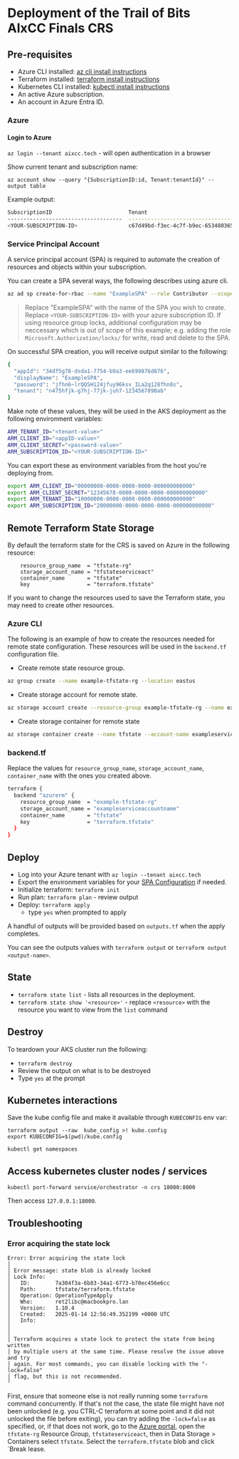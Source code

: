 # Deployment of the Trail of Bits AIxCC Finals CRS

## Pre-requisites

- Azure CLI installed: [az cli install instructions](https://learn.microsoft.com/en-us/cli/azure/install-azure-cli)
- Terraform installed: [terraform install instructions](https://developer.hashicorp.com/terraform/tutorials/azure-get-started/install-cli)
- Kubernetes CLI installed: [kubectl install instructions](https://kubernetes.io/docs/tasks/tools/#kubectl)
- An active Azure subscription.
- An account in Azure Entra ID.

### Azure

#### Login to Azure

`az login --tenant aixcc.tech` - will open authentication in a browser

Show current tenant and subscription name:

`az account show --query "{SubscriptionID:id, Tenant:tenantId}" --output table`

Example output:

```bash
SubscriptionID                        Tenant
------------------------------------  ------------------------------------
<YOUR-SUBSCRIPTION-ID>                c67d49bd-f3ec-4c7f-b9ec-653480365699
```

### Service Principal Account

A service principal account (SPA) is required to automate the creation of resources and objects within your subscription.

You can create a SPA several ways, the following describes using azure cli.

```bash
az ad sp create-for-rbac --name "ExampleSPA" --role Contributor --scopes /subscriptions/<YOUR-SUBSCRIPTION-ID>
```

> Replace "ExampleSPA" with the name of the SPA you wish to create. Replace `<YOUR-SUBSCRIPTION-ID>` with your azure subscription ID.
> If using resource group locks, additional configuration may be neccessary which is out of scope of this example; e.g. adding the role `Microsoft.Authorization/locks/` for write, read and delete to the SPA.

On successful SPA creation, you will receive output similar to the following:

```bash
{
  "appId": "34df5g78-dsda1-7754-b9a3-ee699876d876",
  "displayName": "ExampleSPA",
  "password": "jfhn6~lrQQSH124jfuy96ksv_ILa2q128fhn8s",
  "tenant": "n475hfjk-g7hj-77jk-juh7-1234567890ab"
}
```

Make note of these values, they will be used in the AKS deployment as the following environment variables:

```bash
ARM_TENANT_ID="<tenant-value>"
ARM_CLIENT_ID="<appID-value>"
ARM_CLIENT_SECRET="<password-value>"
ARM_SUBSCRIPTION_ID="<YOUR-SUBSCRIPTION-ID>"
```

You can export these as environment variables from the host you're deploying from.

```bash
export ARM_CLIENT_ID="00000000-0000-0000-0000-000000000000"
export ARM_CLIENT_SECRET="12345678-0000-0000-0000-000000000000"
export ARM_TENANT_ID="10000000-0000-0000-0000-000000000000"
export ARM_SUBSCRIPTION_ID="20000000-0000-0000-0000-000000000000"
```

## Remote Terraform State Storage

By default the terraform state for the CRS is saved on Azure in the following resource:
```
    resource_group_name  = "tfstate-rg"
    storage_account_name = "tfstateserviceact"
    container_name       = "tfstate"
    key                  = "terraform.tfstate"
```

If you want to change the resources used to save the Terraform state, you may need to create other resources.

### Azure CLI

The following is an example of how to create the resources needed for remote state configuration.
These resources will be used in the `backend.tf` configuration file.

- Create remote state resource group.

```bash
az group create --name example-tfstate-rg --location eastus
```

- Create storage account for remote state.

```bash
az storage account create --resource-group example-tfstate-rg --name exampleserviceaccountname --sku Standard_LRS --encryption-services blob
```

- Create storage container for remote state

```bash
az storage container create --name tfstate --account-name exampleserviceaccountname --auth-mode login
```

### backend.tf

Replace the values for `resource_group_name`, `storage_account_name`, `container_name` with the ones you created above.

```bash
terraform {
  backend "azurerm" {
    resource_group_name  = "example-tfstate-rg"
    storage_account_name = "exampleserviceaccountname"
    container_name       = "tfstate"
    key                  = "terraform.tfstate"
  }
}
```

## Deploy

- Log into your Azure tenant with `az login --tenant aixcc.tech`
- Export the environment variables for your [SPA Configuration](#service-principal-account) if needed.
- Initialize terraform: `terraform init`
- Run plan: `terraform plan` - review output
- Deploy: `terraform apply`
  - type `yes` when prompted to apply

A handful of outputs will be provided based on `outputs.tf` when the apply completes.

You can see the outputs values with `terraform output` or `terraform output <output-name>`.

## State

- `terraform state list` - lists all resources in the deployment.
- `terraform state show '<resource>'` - replace `<resource>` with the resource you want to view from the `list` command

## Destroy

To teardown your AKS cluster run the following:

- `terraform destroy`
- Review the output on what is to be destroyed
- Type `yes` at the prompt

## Kubernetes interactions

Save the kube config file and make it available through `KUBECONFIG` env var:
```shell
terraform output --raw  kube_config >! kube.config
export KUBECONFIG=$(pwd)/kube.config
```

```shell
kubectl get namespaces
```

## Access kubernetes cluster nodes / services
```shell
kubectl port-forward service/orchestrator -n crs 18000:8000
```

Then access `127.0.0.1:18000`.


## Troubleshooting

### Error acquiring the state lock
```
Error: Error acquiring the state lock
│
│ Error message: state blob is already locked
│ Lock Info:
│   ID:        7a304f3a-6b83-34a1-6773-b70ec456e6cc
│   Path:      tfstate/terraform.tfstate
│   Operation: OperationTypeApply
│   Who:       ret2libc@macbookpro.lan
│   Version:   1.10.4
│   Created:   2025-01-14 12:56:49.352199 +0000 UTC
│   Info:
│
│
│ Terraform acquires a state lock to protect the state from being written
│ by multiple users at the same time. Please resolve the issue above and try
│ again. For most commands, you can disable locking with the "-lock=false"
│ flag, but this is not recommended.
╵
```

First, ensure that someone else is not really running some `terraform` command
concurrently. If that's not the case, the state file might have not been
unlocked (e.g. you CTRL-C terraform at some point and it did not unlocked the
file before exiting), you can try adding the `-lock=false` as specified, or, if
that does not work, go to the [Azure portal](https://portal.azure.com), open the
`tfstate-rg` Resource Group, `tfstateserviceact`, then in Data Storage >
Containers select `tfstate`. Select the `terraform.tfstate` blob and click
`Break lease.
